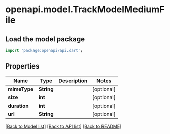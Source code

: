 # openapi.model.TrackModelMediumFile

## Load the model package
```dart
import 'package:openapi/api.dart';
```

## Properties
Name | Type | Description | Notes
------------ | ------------- | ------------- | -------------
**mimeType** | **String** |  | [optional] 
**size** | **int** |  | [optional] 
**duration** | **int** |  | [optional] 
**url** | **String** |  | [optional] 

[[Back to Model list]](../README.md#documentation-for-models) [[Back to API list]](../README.md#documentation-for-api-endpoints) [[Back to README]](../README.md)


